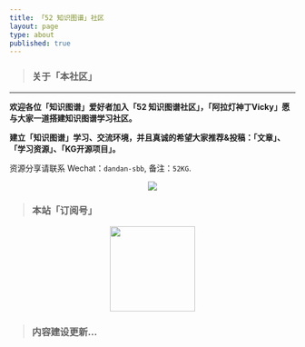 ```yaml
---
title: 「52 知识图谱」社区
layout: page
type: about
published: true
---
```

> ### 关于「本社区」
---

**欢迎各位「知识图谱」爱好者加入「52 知识图谱社区」，「阿拉灯神丁Vicky」愿与大家一道搭建知识图谱学习社区。**

**建立「知识图谱」学习、交流环境，并且真诚的希望大家推荐&投稿：「文章」、「学习资源」、「KG开源项目」。**

资源分享请联系 Wechat：`dandan-sbb`, 备注：`52KG`.

<div align="center"><img src="https://52kg.bobinsun.cn/assets/images/52kg-logo.png"/></div>


> ### 本站「订阅号」

<div align="center"><img width="150" height="150" src="https://www.bobinsun.cn/assets/images/WeChat-logo.jpg"/></div>


> ### 内容建设更新...
